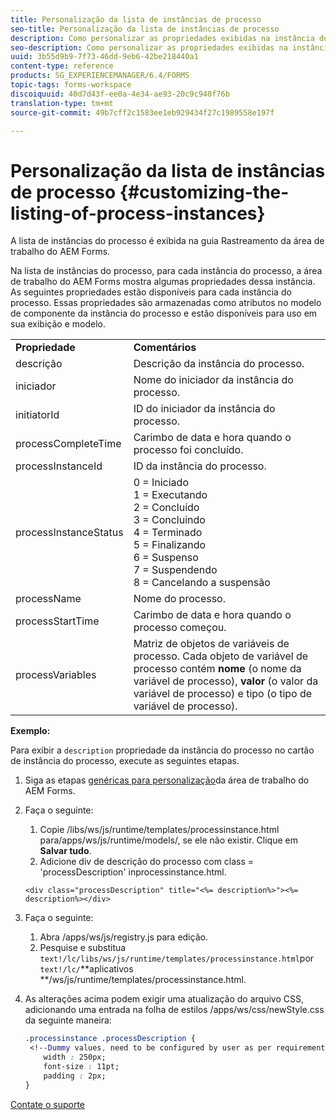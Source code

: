 ```yaml
---
title: Personalização da lista de instâncias de processo
seo-title: Personalização da lista de instâncias de processo
description: Como personalizar as propriedades exibidas na instância do processo na área de trabalho do AEM Forms.
seo-description: Como personalizar as propriedades exibidas na instância do processo na área de trabalho do AEM Forms.
uuid: 3b55d9b9-7f73-46dd-9eb6-42be218440a1
content-type: reference
products: SG_EXPERIENCEMANAGER/6.4/FORMS
topic-tags: forms-workspace
discoiquuid: 40d7d43f-ee0a-4e34-ae93-20c9c940f76b
translation-type: tm+mt
source-git-commit: 49b7cff2c1583ee1eb929434f27c1989558e197f

---
```



# Personalização da lista de instâncias de processo {#customizing-the-listing-of-process-instances}

A lista de instâncias do processo é exibida na guia Rastreamento da área de trabalho do AEM Forms.

Na lista de instâncias do processo, para cada instância do processo, a área de trabalho do AEM Forms mostra algumas propriedades dessa instância. As seguintes propriedades estão disponíveis para cada instância do processo. Essas propriedades são armazenadas como atributos no modelo de componente da instância do processo e estão disponíveis para uso em sua exibição e modelo.

<table> 
 <tbody> 
  <tr> 
   <td><strong>Propriedade</strong></td> 
   <td><strong>Comentários</strong></td> 
  </tr> 
  <tr> 
   <td>descrição</td> 
   <td>Descrição da instância do processo.</td> 
  </tr> 
  <tr> 
   <td>iniciador</td> 
   <td>Nome do iniciador da instância do processo.</td> 
  </tr> 
  <tr> 
   <td>initiatorId</td> 
   <td>ID do iniciador da instância do processo.</td> 
  </tr> 
  <tr> 
   <td>processCompleteTime</td> 
   <td>Carimbo de data e hora quando o processo foi concluído.</td> 
  </tr> 
  <tr> 
   <td>processInstanceId</td> 
   <td>ID da instância do processo.</td> 
  </tr> 
  <tr> 
   <td>processInstanceStatus</td> 
   <td>0 = Iniciado<br /> 1 = Executando<br /> 2 = Concluído<br /> 3 = Concluindo<br /> 4 = Terminado<br /> 5 = Finalizando<br /> 6 = Suspenso<br /> 7 = Suspendendo<br /> 8 = Cancelando a suspensão</td> 
  </tr> 
  <tr> 
   <td>processName</td> 
   <td>Nome do processo.</td> 
  </tr> 
  <tr> 
   <td>processStartTime</td> 
   <td>Carimbo de data e hora quando o processo começou.</td> 
  </tr> 
  <tr> 
   <td>processVariables</td> 
   <td>Matriz de objetos de variáveis de processo. Cada objeto de variável de processo contém <strong>nome</strong> (o nome da variável de processo), <strong>valor</strong> (o valor da variável de processo) e tipo<strong></strong> (o tipo de variável de processo).</td> 
  </tr> 
 </tbody> 
</table>

**Exemplo:**

Para exibir a `description` propriedade da instância do processo no cartão de instância do processo, execute as seguintes etapas.

1. Siga as etapas [genéricas para personalização](/help/forms/using/generic-steps-html-workspace-customization.md)da área de trabalho do AEM Forms.
1. Faça o seguinte:

   1. Copie /libs/ws/js/runtime/templates/processinstance.html para/apps/ws/js/runtime/models/, se ele não existir. Clique em **Salvar tudo**.
   1. Adicione div de descrição do processo com class = &#39;processDescription&#39; inprocessinstance.html.

   ```
   <div class="processDescription" title="<%= description%>"><%= description%></div>
   ```

1. Faça o seguinte:

   1. Abra /apps/ws/js/registry.js para edição.
   1. Pesquise e substitua `text!/lc/libs/ws/js/runtime/templates/processinstance.html`por `text!/lc/`**aplicativos **/ws/js/runtime/templates/processinstance.html.

1. As alterações acima podem exigir uma atualização do arquivo CSS, adicionando uma entrada na folha de estilos /apps/ws/css/newStyle.css da seguinte maneira:

   ```css
   .processinstance .processDescription {
    <!--Dummy values, need to be configured by user as per requirement as well as user can add or delete any property depending upon requirement-->
       width : 250px;
       font-size : 11pt;
       padding : 2px;
   }
   ```

[Contate o suporte](https://www.adobe.com/account/sign-in.supportportal.html)
